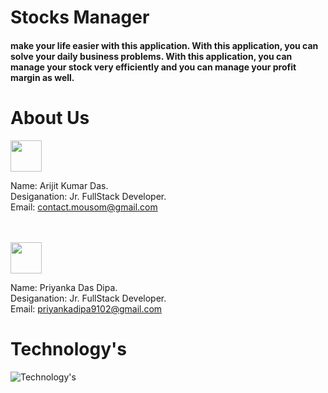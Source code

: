 # Stocks Manager 

#### make your life easier with this application. With this application, you can solve your daily business problems. With this application, you can manage your stock very efficiently and you can manage your profit margin as well.

# About Us

<img src="https://avatars.githubusercontent.com/u/139548696?v=4" weight=50 height=50>
</br>

Name: Arijit Kumar Das. </br>
Desiganation: Jr. FullStack Developer. </br>
Email: contact.mousom@gmail.com

</br>
</br>

<img src="https://avatars.githubusercontent.com/u/93253148?v=4" weight=50 height=50>
</br>

Name: Priyanka Das Dipa. </br>
Desiganation: Jr. FullStack Developer. </br>
Email: priyankadipa9102@gmail.com


# Technology's

![Technology's](https://skillicons.dev/icons?i=ts,firebase,materialui,css)